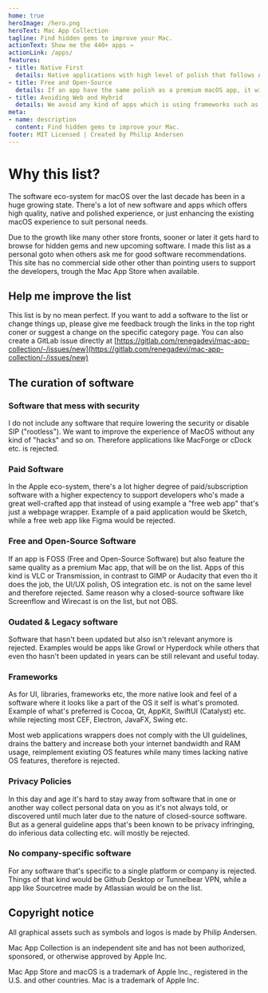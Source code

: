 ```yaml
---
home: true
heroImage: /hero.png
heroText: Mac App Collection
tagline: Find hidden gems to improve your Mac.
actionText: Show me the 440+ apps →
actionLink: /apps/
features:
- title: Native First
  details: Native applications with high level of polish that follows Apple's guidelines and rules is promoted.
- title: Free and Open-Source
  details: If an app have the same polish as a premium macOS app, it will be promoted on the list.
- title: Avoiding Web and Hybrid
  details: We avoid any kind of apps which is using frameworks such as Electron and/or violate the UI/UX.
meta:
- name: description
  content: Find hidden gems to improve your Mac.
footer: MIT Licensed | Created by Philip Andersen
---
```



# Why this list?

The software eco-system for macOS over the last decade has been in a huge growing state. There's a lot of new software and apps which offers high quality, native and polished experience, or just enhancing the existing macOS experience to suit personal needs.

Due to the growth like many other store fronts, sooner or later it gets hard to browse for hidden gems and new upcoming software. I made this list as a personal goto when others ask me for good software recommendations. This site has no commercial side other other than pointing users to support the developers, trough the Mac App Store when available.

## Help me improve the list

This list is by no mean perfect. If you want to add a software to the list or change things up, please give me feedback trough the links in the top right coner or suggest a change on the specific category page. You can also create a GitLab issue directly at [https://gitlab.com/renegadevi/mac-app-collection/-/issues/new](https://gitlab.com/renegadevi/mac-app-collection/-/issues/new)


## The curation of software

### Software that mess with security

I do not include any software that require lowering the security or disable SIP ("rootless"). We want to improve the experience of MacOS without any kind of "hacks" and so on. Therefore applications like MacForge or cDock etc. is rejected.

### Paid Software

In the Apple eco-system, there's a lot higher degree of paid/subscription software with a higher expectency to support developers who's made a great well-crafted app that instead of using example a "free web app" that's just a webpage wrapper. Example of a paid application would be Sketch, while a free web app like Figma would be rejected.

### Free and Open-Source Software

If an app is FOSS (Free and Open-Source Software) but also feature the same quality as a premium Mac app, that will be on the list. Apps of this kind is VLC or Transmission, in contrast to GIMP or Audacity that even tho it does the job, the UI/UX polish, OS integration etc. is not on the same level and therefore rejected. Same reason why a closed-source software like Screenflow and Wirecast is on the list, but not OBS.

### Oudated & Legacy software 

Software that hasn't been updated but also isn't relevant anymore is rejected. Examples would be apps like Growl or Hyperdock while others that even tho hasn't been updated in years can be still relevant and useful today.

### Frameworks

As for UI, libraries, frameworks etc, the more native look and feel of a software where it looks like a part of the OS it self is what's promoted. Example of what's preferred is Cocoa, Qt, AppKit, SwiftUI (Catalyst) etc. while rejecting most CEF, Electron, JavaFX, Swing etc.

Most web applications wrappers does not comply with the UI guidelines, drains the battery and increase both your internet bandwidth and RAM usage, reimplement existing OS features while many times lacking native OS features, therefore is rejected.

### Privacy Policies

In this day and age it's hard to stay away from software that in one or another way collect personal data on you as it's not always told, or discovered until much later due to the nature of closed-source software. But as a general guideline apps that's been known to be privacy infringing, do inferious data collecting etc. will mostly be rejected.

### No company-specific software

For any software that's specific to a single platform or company is rejected. Things of that kind would be Github Desktop or Tunnelbear VPN, while a app like Sourcetree made by Atlassian would be on the list.




## Copyright notice

All graphical assets such as symbols and logos is made by Philip Andersen. 

Mac App Collection is an independent site and has not been authorized, sponsored, or otherwise approved by Apple Inc.

Mac App Store and macOS is a trademark of Apple Inc., registered in the U.S. and other countries. Mac is a trademark of Apple Inc.
